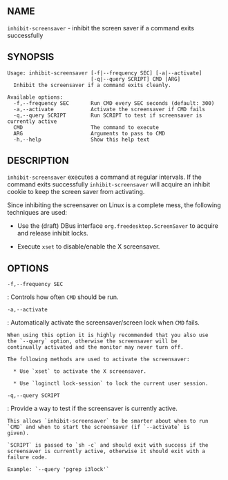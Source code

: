 ## NAME

`inhibit-screensaver` - inhibit the screen saver if a command exits successfully

## SYNOPSIS

```
Usage: inhibit-screensaver [-f|--frequency SEC] [-a|--activate]
                           [-q|--query SCRIPT] CMD [ARG]
  Inhibit the screensaver if a command exits cleanly.

Available options:
  -f,--frequency SEC       Run CMD every SEC seconds (default: 300)
  -a,--activate            Activate the screensaver if CMD fails
  -q,--query SCRIPT        Run SCRIPT to test if screensaver is currently active
  CMD                      The command to execute
  ARG                      Arguments to pass to CMD
  -h,--help                Show this help text
```

## DESCRIPTION

`inhibit-screensaver` executes a command at regular intervals.  If
the command exits successfully `inhibit-screensaver` will acquire
an inhibit cookie to keep the screen saver from activating.

Since inhibiting the screensaver on Linux is a complete mess, the
following techniques are used:

  * Use the (draft) DBus interface `org.freedesktop.ScreenSaver` to
    acquire and release inhibit locks.

  * Execute `xset` to disable/enable the X screensaver.

## OPTIONS

`-f,--frequency SEC`

  : Controls how often `CMD` should be run.

`-a,--activate`

  : Automatically activate the screensaver/screen lock when `CMD` fails.

    When using this option it is highly recommended that you also use
    the `--query` option, otherwise the screensaver will be
    continually activated and the monitor may never turn off.

    The following methods are used to activate the screensaver:

      * Use `xset` to activate the X screensaver.

      * Use `loginctl lock-session` to lock the current user session.

`-q,--query SCRIPT`

  : Provide a way to test if the screensaver is currently active.

    This allows `inhibit-screensaver` to be smarter about when to run
    `CMD` and when to start the screensaver (if `--activate` is
    given).

    `SCRIPT` is passed to `sh -c` and should exit with success if the
    screensaver is currently active, otherwise it should exit with a
    failure code.

    Example: `--query 'pgrep i3lock'`
